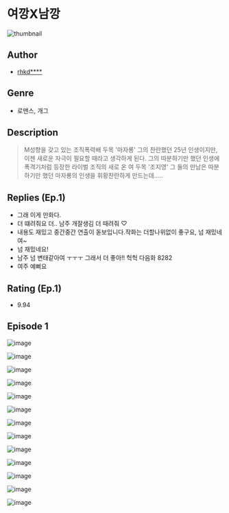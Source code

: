 # 여깡X남깡
![thumbnail](https://image-comic.pstatic.net/user_contents_data/challenge_comic/2023/05/25/353754/upload_7233115692037529910_480x623.jpeg)

## Author
- [rhkd****](https://comic.naver.com/artistTitle?id=353754)

## Genre
- 로맨스, 개그

## Description
> M성향을 갖고 있는 조직폭력배 두목 '마자룡' 그의 찬란했던 25년 인생이지만, 이젠 새로운 자극이 필요할 때라고 생각하게 된다. 그의 따분하기만 했던 인생에 폭격기처럼 등장한 라이벌 조직의 새로 온 여 두목 '조지영' 그 둘의 만남은 따분하기만 했던 마자룡의 인생을 휘황찬란하게 만드는데.....

## Replies (Ep.1)
- 그래 이게 만화다.
- 더 떄려줘요 더.. 남주 개잘생김 더 때려줘 ♡
- 내용도 재밌고 중간중간 연출이 돋보입니다.작화는 더할나위없이 좋구요, 넘 재밌네여~
- 넘 재밌네요!
- 남주 넘 변태같아여 ㅜㅜㅜ 그래서 더 좋아!! 헉헉 다음화 8282
- 여주 예뻐요

## Rating (Ep.1)
- 9.94

## Episode 1
![image](https://image-comic.pstatic.net/user_contents_data/challenge_comic/2023/05/25/353754/upload_3474863795945824563.jpeg)

![image](https://image-comic.pstatic.net/user_contents_data/challenge_comic/2023/05/25/353754/upload_7089281755583296569.jpeg)

![image](https://image-comic.pstatic.net/user_contents_data/challenge_comic/2023/05/25/353754/upload_7162190393951728441.jpeg)

![image](https://image-comic.pstatic.net/user_contents_data/challenge_comic/2023/05/25/353754/upload_7075826142789318966.jpeg)

![image](https://image-comic.pstatic.net/user_contents_data/challenge_comic/2023/05/25/353754/upload_3833746603897992802.jpeg)

![image](https://image-comic.pstatic.net/user_contents_data/challenge_comic/2023/05/25/353754/upload_3703147896912360249.jpeg)

![image](https://image-comic.pstatic.net/user_contents_data/challenge_comic/2023/05/25/353754/upload_3978192705601026406.jpeg)

![image](https://image-comic.pstatic.net/user_contents_data/challenge_comic/2023/05/25/353754/upload_3761969363131971381.jpeg)

![image](https://image-comic.pstatic.net/user_contents_data/challenge_comic/2023/05/25/353754/upload_3474022855008739894.jpeg)

![image](https://image-comic.pstatic.net/user_contents_data/challenge_comic/2023/05/25/353754/upload_3474588913629409584.jpeg)

![image](https://image-comic.pstatic.net/user_contents_data/challenge_comic/2023/05/25/353754/upload_7364009235660158772.jpeg)

![image](https://image-comic.pstatic.net/user_contents_data/challenge_comic/2023/05/25/353754/upload_7147828757686335287.jpeg)

![image](https://image-comic.pstatic.net/user_contents_data/challenge_comic/2023/05/25/353754/upload_3487253290502533430.jpeg)
